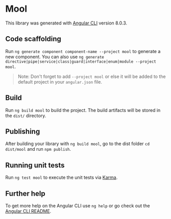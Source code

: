 # Mool

This library was generated with [Angular CLI](https://github.com/angular/angular-cli) version 8.0.3.

## Code scaffolding

Run `ng generate component component-name --project mool` to generate a new component. You can also use `ng generate directive|pipe|service|class|guard|interface|enum|module --project mool`.
> Note: Don't forget to add `--project mool` or else it will be added to the default project in your `angular.json` file. 

## Build

Run `ng build mool` to build the project. The build artifacts will be stored in the `dist/` directory.

## Publishing

After building your library with `ng build mool`, go to the dist folder `cd dist/mool` and run `npm publish`.

## Running unit tests

Run `ng test mool` to execute the unit tests via [Karma](https://karma-runner.github.io).

## Further help

To get more help on the Angular CLI use `ng help` or go check out the [Angular CLI README](https://github.com/angular/angular-cli/blob/master/README.md).
